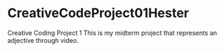 # CreativeCodeProject01Hester
Creative Coding Project 1
This is my midterm project that represents an adjective through video.
